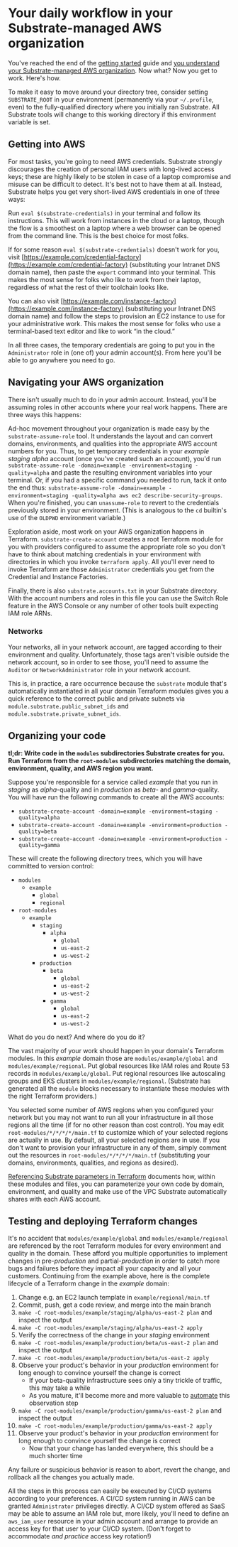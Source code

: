 # Your daily workflow in your Substrate-managed AWS organization

You've reached the end of the [getting started](/substrate/manual/getting-started/) guide and [you understand your Substrate-managed AWS organization](/substrate/manual/your-aws-organization). Now what? Now you get to work. Here's how.

To make it easy to move around your directory tree, consider setting `SUBSTRATE_ROOT` in your environment (permanently via your `~/.profile`, even) to the fully-qualified directory where you initially ran Substrate. All Substrate tools will change to this working directory if this environment variable is set.

## Getting into AWS

For most tasks, you're going to need AWS credentials. Substrate strongly discourages the creation of personal IAM users with long-lived access keys; these are highly likely to be stolen in case of a laptop compromise and misuse can be difficult to detect. It's best not to have them at all. Instead, Substrate helps you get very short-lived AWS credentials in one of three ways:

Run `eval $(substrate-credentials)` in your terminal and follow its instructions. This will work from instances in the cloud or a laptop, though the flow is a smoothest on a laptop where a web browser can be opened from the command line. This is the best choice for most folks.

If for some reason `eval $(substrate-credentials)` doesn't work for you, visit [https://example.com/credential-factory](https://example.com/credential-factory) (substituting your Intranet DNS domain name), then paste the `export` command into your terminal. This makes the most sense for folks who like to work from their laptop, regardless of what the rest of their toolchain looks like.

You can also visit [https://example.com/instance-factory](https://example.com/instance-factory) (substituting your Intranet DNS domain name) and follow the steps to provision an EC2 instance to use for your administrative work. This makes the most sense for folks who use a terminal-based text editor and like to work &ldquo;in the cloud.&rdquo;

In all three cases, the temporary credentials are going to put you in the `Administrator` role in (one of) your admin account(s). From here you'll be able to go anywhere you need to go.

## Navigating your AWS organization

There isn't usually much to do in your admin account. Instead, you'll be assuming roles in other accounts where your real work happens. There are three ways this happens:

Ad-hoc movement throughout your organization is made easy by the `substrate-assume-role` tool. It understands the layout and can convert domains, environments, and qualities into the appropriate AWS account numbers for you. Thus, to get temporary credentials in your _example staging alpha_ account (once you've created such an account), you'd run `substrate-assume-role -domain=example -environment=staging -quality=alpha` and paste the resulting environment variables into your terminal. Or, if you had a specific command you needed to run, tack it onto the end thus: `substrate-assume-role -domain=example -environment=staging -quality=alpha aws ec2 describe-security-groups`. When you're finished, you can `unassume-role` to revert to the credentials previously stored in your environment. (This is analogous to the `cd` builtin's use of the `OLDPWD` environment variable.)

Exploration aside, most work on your AWS organization happens in Terraform. `substrate-create-account` creates a root Terraform module for you with providers configured to assume the appropriate role so you don't have to think about matching credentials in your environment with directories in which you invoke `terraform apply`. All you'll ever need to invoke Terraform are those `Administrator` credentials you get from the Credential and Instance Factories.

Finally, there is also `substrate.accounts.txt` in your Substrate directory. With the account numbers and roles in this file you can use the Switch Role feature in the AWS Console or any number of other tools built expecting IAM role ARNs.

### Networks

Your networks, all in your network account, are tagged according to their environment and quality. Unfortunately, those tags aren't visible outside the network account, so in order to see those, you'll need to assume the `Auditor` or `NetworkAdministrator` role in your network account.

This is, in practice, a rare occurrence because the `substrate` module that's automatically instantiated in all your domain Terraform modules gives you a quick reference to the correct public and private subnets via `module.substrate.public_subnet_ids` and `module.substrate.private_subnet_ids`.

## Organizing your code

**tl;dr: Write code in the `modules` subdirectories Substrate creates for you. Run Terraform from the `root-modules` subdirectories matching the domain, environment, quality, and AWS region you want.**

Suppose you're responsible for a service called _example_ that you run in _staging_ as _alpha_-quality and in _production_ as _beta_- and _gamma_-quality. You will have run the following commands to create all the AWS accounts:

- `substrate-create-account -domain=example -environment=staging -quality=alpha`
- `substrate-create-account -domain=example -environment=production -quality=beta`
- `substrate-create-account -domain=example -environment=production -quality=gamma`

These will create the following directory trees, which you will have committed to version control:

- `modules`
    - `example`
        - `global`
        - `regional`
- `root-modules`
    - `example`
        - `staging`
            - `alpha`
                - `global`
                - `us-east-2`
                - `us-west-2`
        - `production`
            - `beta`
                - `global`
                - `us-east-2`
                - `us-west-2`
            - `gamma`
                - `global`
                - `us-east-2`
                - `us-west-2`

What do you do next? And where do you do it?

The vast majority of your work should happen in your domain's Terraform modules. In this _example_ domain those are `modules/example/global` and `modules/example/regional`. Put global resources like IAM roles and Route 53 records in `modules/example/global`. Put regional resources like autoscaling groups and EKS clusters in `modules/example/regional`. (Substrate has generated all the `module` blocks necessary to instantiate these modules with the right Terraform providers.)

You selected some number of AWS regions when you configured your network but you may not want to run all your infrastructure in all those regions all the time (if for no other reason than cost control). You may edit `root-modules/*/*/*/*/main.tf` to customize which of your selected regions are actually in use. By default, all your selected regions are in use. If you don't want to provision your infrastructure in any of them, simply comment out the resources in `root-modules/*/*/*/*/main.tf` (substituting your domains, environments, qualities, and regions as desired).

[Referencing Substrate parameters in Terraform](../referencing-substrate-parameters-in-terraform/) documents how, within these modules and files, you can parameterize your own code by domain, environment, and quality and make use of the VPC Substrate automatically shares with each AWS account.

## Testing and deploying Terraform changes

It's no accident that `modules/example/global` and `modules/example/regional` are referenced by the root Terraform modules for every environment and quality in the domain. These afford you multiple opportunities to implement changes in pre-_production_ and partial-_production_ in order to catch more bugs and failures before they impact all your capacity and all your customers. Continuing from the example above, here is the complete lifecycle of a Terraform change in the _example_ domain:

1. Change e.g. an EC2 launch template in `example/regional/main.tf`
2. Commit, push, get a code review, and merge into the main branch
3. `make -C root-modules/example/staging/alpha/us-east-2 plan` and inspect the output
4. `make -C root-modules/example/staging/alpha/us-east-2 apply`
5. Verify the correctness of the change in your _staging_ environment
6. `make -C root-modules/example/production/beta/us-east-2 plan` and inspect the output
7. `make -C root-modules/example/production/beta/us-east-2 apply`
8. Observe your product's behavior in your _production_ environment for long enough to convince yourself the change is correct
    - If your beta-quality infrastructure sees only a tiny trickle of traffic, this may take a while
    - As you mature, it'll become more and more valuable to [automate](https://aws.amazon.com/builders-library/automating-safe-hands-off-deployments/) this observation step
9. `make -C root-modules/example/production/gamma/us-east-2 plan` and inspect the output
10. `make -C root-modules/example/production/gamma/us-east-2 apply`
11. Observe your product's behavior in your _production_ environment for long enough to convince yourself the change is correct
    - Now that your change has landed everywhere, this should be a much shorter time

Any failure or suspicious behavior is reason to abort, revert the change, and rollback all the changes you actually made.

All the steps in this process can easily be executed by CI/CD systems according to your preferences. A CI/CD system running in AWS can be granted `Administrator` privileges directly. A CI/CD system offered as SaaS may be able to assume an IAM role but, more likely, you'll need to define an `aws_iam_user` resource in your admin account and arrange to provide an access key for that user to your CI/CD system. (Don't forget to accommodate _and practice_ access key rotation!)
